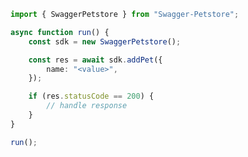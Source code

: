 <!-- Start SDK Example Usage [usage] -->
```typescript
import { SwaggerPetstore } from "Swagger-Petstore";

async function run() {
    const sdk = new SwaggerPetstore();

    const res = await sdk.addPet({
        name: "<value>",
    });

    if (res.statusCode == 200) {
        // handle response
    }
}

run();

```
<!-- End SDK Example Usage [usage] -->